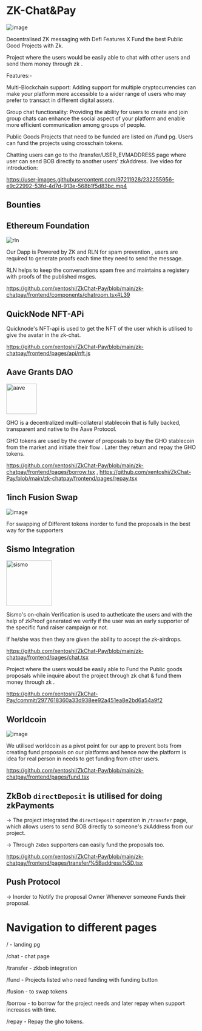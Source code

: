 # ZK-Chat&Pay

![image](https://user-images.githubusercontent.com/95926324/232004303-2d900083-17c2-404f-af3c-fb81b9275374.png)

Decentralised ZK messaging with Defi Features X Fund the best Public Good Projects with Zk.

Project where the users would be easily able to chat with other users and send them money through zk .

Features:- 

Multi-Blockchain support: Adding support for multiple cryptocurrencies can make your platform more accessible to a wider range of users who may prefer to transact in different digital assets. 

Group chat functionality: Providing the ability for users to create and join group chats can enhance the social aspect of your platform and enable more efficient communication among groups of people. 

Public Goods Projects that need to be funded are listed on /fund pg. Users can fund the projects using crosschain tokens.

Chatting users can go to the /transfer/USER_EVMADDRESS page where user can send BOB directly to another users' zkAddress.
live video for introduction:

https://user-images.githubusercontent.com/97211928/232255956-e9c22992-53fd-4d7d-913e-568b1f5d83bc.mp4


## Bounties 

## Ethereum Foundation

<img src="https://avatars.githubusercontent.com/u/108887131?s=200&v=4" alt="rln" />

Our Dapp is Powered by ZK and RLN for spam prevention , 
users are required to generate proofs each time they need to send the message. 

RLN helps to keep the conversations spam free and maintains a registery with proofs of the published msges.

https://github.com/xentoshi/ZkChat-Pay/blob/main/zk-chatpay/frontend/components/chatroom.tsx#L39

## QuickNode NFT-APi

Quicknode's NFT-api is used to get the NFT of the user which is utilised to give the avatar in the zk-chat.

https://github.com/xentoshi/ZkChat-Pay/blob/main/zk-chatpay/frontend/pages/api/nft.js

## Aave Grants DAO

<img src="https://docs.gho.xyz/assets/images/Aave_ghost-e19c8d68e0e0f7bf40fa61968b8bbf64.png" alt="aave" width="80" />

GHO is a decentralized multi-collateral stablecoin that is fully backed, transparent and native to the Aave Protocol.

GHO tokens are used by the owner of proposals to buy the GHO stablecoin from the market and initiate their flow . Later they return and repay the GHO tokens.

https://github.com/xentoshi/ZkChat-Pay/blob/main/zk-chatpay/frontend/pages/borrow.tsx  , 
https://github.com/xentoshi/ZkChat-Pay/blob/main/zk-chatpay/frontend/pages/repay.tsx


## 1inch Fusion Swap 

![image](https://user-images.githubusercontent.com/37624021/232261846-9776c2a4-9f7d-419c-9bfa-44b716621b99.png)

For swapping of Different tokens inorder to fund the proposals in the best way for the supporters

## Sismo Integration

<img src="https://user-images.githubusercontent.com/37624021/232261862-7b1ac54d-6946-41d9-ac11-3761a283a071.png" alt="sismo" width="120" />

Sismo's on-chain Verification is used to autheticate the users and with the help of zkProof generated we verify if the user was an early supporter of the specific fund raiser campaign or not. 

If he/she was then they are given the ability to accept the zk-airdrops.

https://github.com/xentoshi/ZkChat-Pay/blob/main/zk-chatpay/frontend/pages/chat.tsx

Project where the users would be easily able to Fund the Public goods proposals while inquire about the project through zk chat & fund them money through zk .

https://github.com/xentoshi/ZkChat-Pay/commit/2977618360a33d938ee92a451ea8e2bd6a54a9f2

## Worldcoin

![image](https://user-images.githubusercontent.com/37624021/232261806-c247c0ff-0b4a-4378-b447-a03787f446c2.png)

We utilised worldcoin as a pivot point for our app to prevent bots from creating fund proposals on our platforms and hence now the platform is idea for real person in needs to get funding from other users.

https://github.com/xentoshi/ZkChat-Pay/blob/main/zk-chatpay/frontend/pages/fund.tsx

## ZkBob `directDeposit` is utilised for doing zkPayments


-> The project integrated the `directDeposit` operation in `/transfer` page, which allows users to send BOB directly to someone's zkAddress from our project.

-> Through `ZkBob` supporters can easily fund the proposals too.

https://github.com/xentoshi/ZkChat-Pay/blob/main/zk-chatpay/frontend/pages/transfer/%5Baddress%5D.tsx

## Push Protocol

-> Inorder to Notify the proposal Owner Whenever someone Funds their proposal. 


# Navigation to different pages

/ - landing pg

/chat - chat page

/transfer - zkbob integration

/fund - Projects listed who need funding with funding button

/fusion - to swap tokens

/borrow - to borrow for the project needs and later repay when support increases with time.

/repay - Repay the gho tokens.

